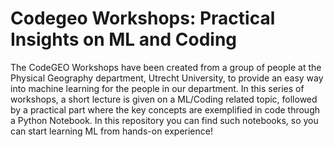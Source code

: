 # Codegeo Workshops: Practical Insights on ML and Coding

The CodeGEO Workshops have been created from a group of people at the Physical Geography department, Utrecht University, to provide an easy way into machine learning for the people in our department. In this series of workshops, a short lecture is given on a ML/Coding related topic, followed by a practical part where the key concepts are exemplified in code through a Python Notebook. In this repository you can find such notebooks, so you can start learning ML from hands-on experience!
